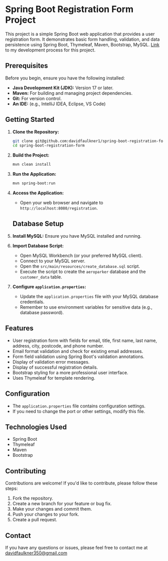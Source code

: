 # Spring Boot Registration Form Project

This project is a simple Spring Boot web application that provides a user registration form. It demonstrates basic form handling, validation, and data persistence using Spring Boot, Thymeleaf, Maven, Bootstrap, MySQL. [Link](https://github.com/davidfaulkner1/spring-boot-registration-form/blob/main/DEVELOPMENT_PROCESS.md) to my development process for this project.

## Prerequisites

Before you begin, ensure you have the following installed:

* **Java Development Kit (JDK):** Version 17 or later.
* **Maven:** For building and managing project dependencies.
* **Git:** For version control.
* **An IDE:** (e.g., IntelliJ IDEA, Eclipse, VS Code)

## Getting Started

1.  **Clone the Repository:**

    ```bash
    git clone git@github.com:davidfaulkner1/spring-boot-registration-form.git
    cd spring-boot-registration-form
    ```

2.  **Build the Project:**

    ```bash
    mvn clean install
    ```

3.  **Run the Application:**

    ```bash
    mvn spring-boot:run
    ```

4.  **Access the Application:**

    * Open your web browser and navigate to `http://localhost:8080/registration`.
  
    ## Database Setup

1.  **Install MySQL:** Ensure you have MySQL installed and running.
2.  **Import Database Script:**
    * Open MySQL Workbench (or your preferred MySQL client).
    * Connect to your MySQL server.
    * Open the `src/main/resources/create_database.sql` script.
    * Execute the script to create the `aeroparker` database and the `customer_data` table.

3.  **Configure `application.properties`:**
    * Update the `application.properties` file with your MySQL database credentials.
    * Remember to use environment variables for sensitive data (e.g., database password).

## Features

* User registration form with fields for email, title, first name, last name, address, city, postcode, and phone number.
* Email format validation and check for existing email addresses.
* Form field validation using Spring Boot's validation annotations.
* Display of validation error messages.
* Display of successful registration details.
* Bootstrap styling for a more professional user interface.
* Uses Thymeleaf for template rendering.

## Configuration

* The `application.properties` file contains configuration settings.
* If you need to change the port or other settings, modify this file.

## Technologies Used

* Spring Boot
* Thymeleaf
* Maven
* Bootstrap

## Contributing

Contributions are welcome! If you'd like to contribute, please follow these steps:

1.  Fork the repository.
2.  Create a new branch for your feature or bug fix.
3.  Make your changes and commit them.
4.  Push your changes to your fork.
5.  Create a pull request.

## Contact

If you have any questions or issues, please feel free to contact me at davidfaulkner350@gmail.com
